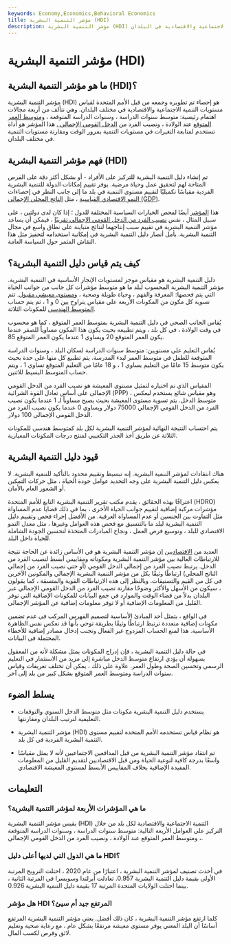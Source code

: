```yaml
---
keywords: Economy,Economics,Behavioral Economics
title: مؤشر التنمية البشرية (HDI)
description: مؤشر التنمية البشرية (HDI) هو أداة طورتها الأمم المتحدة لقياس وترتيب مستويات التنمية الاجتماعية والاقتصادية في البلدان.
---
```


# مؤشر التنمية البشرية (HDI)
## ما هو مؤشر التنمية البشرية (HDI)؟

مؤشر التنمية البشرية (HDI) هو إحصاء تم تطويره وجمعه من قبل الأمم المتحدة لقياس مستويات التنمية الاجتماعية والاقتصادية في مختلف البلدان. وهي تتألف من أربعة مجالات اهتمام رئيسية: متوسط سنوات الدراسة ، وسنوات الدراسة المتوقعة ، [ومتوسط العمر المتوقع](/lifeexpectancy) عند الولادة ، ونصيب الفرد من [الدخل القومي الإجمالي .](/gross-national-income-gni) هذا المؤشر هو أداة تستخدم لمتابعة التغيرات في مستويات التنمية بمرور الوقت ومقارنة مستويات التنمية في مختلف البلدان.

## فهم مؤشر التنمية البشرية (HDI)

تم إنشاء دليل التنمية البشرية للتركيز على الأفراد - أو بشكل أكثر دقة على الفرص المتاحة لهم لتحقيق عمل وحياة مرضية. يوفر تقييم إمكانات الدولة للتنمية البشرية الفردية مقياسًا تكميليًا لتقييم مستوى التنمية في بلد ما إلى جانب النظر في إحصاءات [النمو الاقتصادي القياسية](/economicgrowth) ، مثل [الناتج المحلي الإجمالي (GDP)](/gdp).

هذا [المؤشر](/index) أيضًا لفحص الخيارات السياسية المختلفة للدول ؛ إذا كان لدى دولتين ، على سبيل المثال ، نفس [نصيب الفرد من الدخل القومي الإجمالي تقريبًا](/percapita) ، فيمكن أن يساعد مؤشر التنمية البشرية في تقييم سبب إنتاجهما لنتائج متباينة على نطاق واسع في مجال التنمية البشرية. يأمل أنصار دليل التنمية البشرية في إمكانية استخدامه لتحفيز مثل هذا النقاش المثمر حول السياسة العامة.

## كيف يتم قياس دليل التنمية البشرية؟

دليل التنمية البشرية هو مقياس موجز لمستويات الإنجاز الأساسية في التنمية البشرية. مؤشر التنمية البشرية المحسوب لبلد ما هو متوسط مؤشرات كل جانب من جوانب الحياة التي يتم فحصها: المعرفة والفهم ، وحياة طويلة وصحية ، [ومستوى معيشي مقبول](/standard-of-living). تتم تسوية كل مكون من المكونات الأربعة على مقياس يتراوح بين 0 و 1 ، ثم يتم حساب [المتوسط الهندسي](/geometricmean) للمكونات الثلاثة.

يُقاس الجانب الصحي في دليل التنمية البشرية بمتوسط العمر المتوقع ، كما هو محسوب في وقت الولادة ، في كل بلد ، ويتم تطبيعه بحيث يكون هذا المكون مساوياً للصفر عندما يكون العمر المتوقع 20 ويساوي 1 عندما يكون العمر المتوقع 85.

يُقاس التعليم على مستويين: متوسط سنوات الدراسة لسكان البلد ، وسنوات الدراسة المتوقعة للطفل في متوسط العمر لبدء المدرسة. يتم تطبيع كل منها على حدة بحيث يكون متوسط 15 عامًا من التعليم يساوي 1 ، و 18 عامًا من التعليم المتوقع تساوي 1 ، ويتم حساب المتوسط البسيط للاثنين.

المقياس الذي تم اختياره لتمثيل مستوى المعيشة هو نصيب الفرد من الدخل القومي الإجمالي على أساس تعادل القوة الشرائية (PPP) ، وهو مقياس شائع يستخدم ليعكس متوسط الدخل. يتم تسوية مستوى المعيشة بحيث يصبح مساوياً لـ 1 عندما يكون نصيب الفرد من الدخل القومي الإجمالي 75000 دولار ويساوي 0 عندما يكون نصيب الفرد من الدخل القومي الإجمالي 100 دولار.

يتم احتساب النتيجة النهائية لمؤشر التنمية البشرية لكل بلد كمتوسط هندسي للمكونات الثلاثة عن طريق أخذ الجذر التكعيبي لمنتج درجات المكونات المعيارية.

## قيود دليل التنمية البشرية

هناك انتقادات لمؤشر التنمية البشرية. إنه تبسيط وتقييم محدود بالتأكيد للتنمية البشرية. لا يعكس دليل التنمية البشرية على وجه التحديد عوامل جودة الحياة ، مثل حركات التمكين أو الشعور العام بالأمان.

اعترافًا بهذه الحقائق ، يقدم مكتب تقرير التنمية البشرية التابع للأمم المتحدة (HDRO) مؤشرات مركبة إضافية لتقييم جوانب الحياة الأخرى ، بما في ذلك قضايا عدم المساواة مثل التفاوت بين الجنسين أو عدم المساواة العرقية. من الأفضل إجراء فحص وتقييم دليل التنمية البشرية لبلد ما بالتنسيق مع فحص هذه العوامل وغيرها ، مثل معدل النمو الاقتصادي للبلد ، وتوسيع فرص العمل ، ونجاح المبادرات المتخذة لتحسين الجودة الشاملة للحياة داخل البلد.

العديد من [الاقتصاديين](/economist) إن مؤشر التنمية البشرية هو في الأساس زائدة عن الحاجة نتيجة للارتباطات العالية بين مؤشر التنمية البشرية ومكوناته ومقاييس أبسط لنصيب الفرد من الدخل. يرتبط نصيب الفرد من إجمالي الدخل القومي (أو حتى نصيب الفرد من إجمالي الناتج المحلي) ارتباطًا وثيقًا بكل من مؤشر التنمية البشرية الإجمالي والمكونين الآخرين في كل من القيم والتصنيفات. وبالنظر إلى هذه الارتباطات القوية والمتسقة ، كما يقولون ، سيكون من الأسهل والأكثر وضوحًا مقارنة نصيب الفرد من الدخل القومي الإجمالي عبر البلدان بدلاً من قضاء الوقت والموارد في جمع البيانات للمكونات الإضافية التي توفر القليل من المعلومات الإضافية أو لا توفر معلومات إضافية عن المؤشر الإجمالي.

في الواقع ، يتمثل أحد المبادئ الأساسية لتصميم الفهرس المركب في عدم تضمين مكونات إضافية متعددة ترتبط ارتباطًا وثيقًا بطريقة توحي بأنها قد تعكس نفس الظاهرة الأساسية. هذا لمنع الحساب المزدوج غير الفعال وتجنب إدخال مصادر إضافية للأخطاء المحتملة في البيانات.

في حالة دليل التنمية البشرية ، فإن إدراج المكونات يمثل مشكلة لأنه من المعقول بسهولة أن يؤدي ارتفاع متوسط الدخل مباشرة إلى مزيد من الاستثمار في التعليم الرسمي وتحسين الصحة وطول العمر. علاوة على ذلك ، يمكن أن تختلف تعريفات وقياس سنوات الدراسة ومتوسط العمر المتوقع بشكل كبير من بلد إلى آخر.

## يسلط الضوء

- يستخدم دليل التنمية البشرية مكونات مثل متوسط الدخل السنوي والتوقعات التعليمية لترتيب البلدان ومقارنتها.

- مؤشر التنمية البشرية (HDI) هو نظام قياس تستخدمه الأمم المتحدة لتقييم مستوى التنمية البشرية الفردية في كل بلد.

- تم انتقاد مؤشر التنمية البشرية من قبل المدافعين الاجتماعيين لأنه لا يمثل مقياسًا واسعًا بدرجة كافية لنوعية الحياة ومن قبل الاقتصاديين لتقديم القليل من المعلومات المفيدة الإضافية بخلاف المقاييس الأبسط لمستوى المعيشة الاقتصادي.

## التعليمات

### ما هي المؤشرات الأربعة لمؤشر التنمية البشرية؟

يقيس مؤشر التنمية البشرية (HDI) التنمية الاجتماعية والاقتصادية لكل بلد من خلال التركيز على العوامل الأربعة التالية: متوسط سنوات الدراسة ، وسنوات الدراسة المتوقعة ، ومتوسط العمر المتوقع عند الولادة ، ونصيب الفرد من الدخل القومي الإجمالي.

### ما هي الدول التي لديها أعلى دليل HDI؟

في أحدث تصنيف لمؤشر التنمية البشرية ، اعتبارًا من عام 2020 ، احتلت النرويج المرتبة الأولى بقيمة دليل التنمية البشرية 0.957. تعادلت أيرلندا وسويسرا في المرتبة الثانية ، بينما احتلت الولايات المتحدة المرتبة 17 بقيمة دليل التنمية البشرية 0.926.

### هل مؤشر HDI المرتفع جيد أم سيئ؟

كلما ارتفع مؤشر التنمية البشرية ، كان ذلك أفضل. يعني مؤشر التنمية البشرية المرتفع أساسًا أن البلد المعني يوفر مستوى معيشة مرتفعًا بشكل عام ، مع رعاية صحية وتعليم لائق وفرص لكسب المال.

